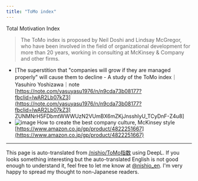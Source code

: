 ```yaml
---
title: "ToMo index"
---
```


Total Motivation Index

> The ToMo index is proposed by Neil Doshi and Lindsay McGregor, who have been involved in the field of organizational development for more than 20 years, working in consulting at McKinsey & Company and other firms.
- [The superstition that "companies will grow if they are managed properly" will cause them to decline - A study of the ToMo index｜Yasuhiro Yoshizawa｜note [https://note.com/yasuyasu1976/n/n9cda73b08177?fbclid=IwAR2Lb07kZ3](https://note.com/yasuyasu1976/n/n9cda73b08177?fbclid=IwAR2Lb07kZ3) ZUNMNrH5FDbmtWWWUzN2VUmBX6mZKjJnsshIyU_TCyDnF-Z4u8]
- ![image](https://gyazo.com/1b7434ceadb0a20c0d9d6ec7a792e27d/thumb/1000)
How to create the best company culture, McKinsey style
[https://www.amazon.co.jp/gp/product/4822251667](https://www.amazon.co.jp/gp/product/4822251667)

---
This page is auto-translated from [/nishio/ToMo指数](https://scrapbox.io/nishio/ToMo指数) using DeepL. If you looks something interesting but the auto-translated English is not good enough to understand it, feel free to let me know at [@nishio_en](https://twitter.com/nishio_en). I'm very happy to spread my thought to non-Japanese readers.